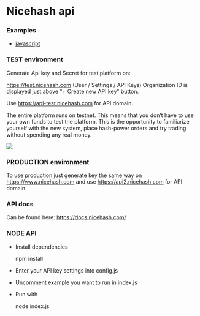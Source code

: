 # Nicehash api

### Examples

- [javascript](https://github.com/nicehash/rest-clients-demo/blob/master/javascript/hashpower.js)

### TEST environment

Generate Api key and Secret for test platform on:

https://test.nicehash.com (User / Settings / API Keys)
Organization ID is displayed just above "+ Create new API key" button.

Use https://api-test.nicehash.com for API domain.

The entire platform runs on testnet. This means that you don’t have to use your own funds to test the platform. This is the opportunity to familiarize yourself with the new system, place hash-power orders and try trading without spending any real money.

![](https://raw.githubusercontent.com/nicehash/rest-clients-demo/master/generate_key.gif)

### PRODUCTION environment

To use production just generate key the same way on https://www.nicehash.com and use https://api2.nicehash.com for API domain.

### API docs
Can be found here: https://docs.nicehash.com/

### NODE API

- Install dependencies

	npm install
	
- Enter your API key settings into config.js
- Uncomment example you want to run in index.js
- Run with

	node index.js
